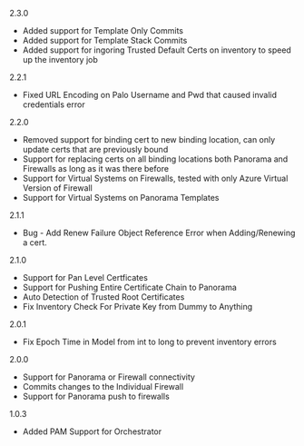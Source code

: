 2.3.0
* Added support for Template Only Commits
* Added support for Template Stack Commits
* Added support for ingoring Trusted Default Certs on inventory to speed up the inventory job
  
2.2.1
* Fixed URL Encoding on Palo Username and Pwd that caused invalid credentials error

2.2.0
* Removed support for binding cert to new binding location, can only update certs that are previously bound
* Support for replacing certs on all binding locations both Panorama and Firewalls as long as it was there before
* Support for Virtual Systems on Firewalls, tested with only Azure Virtual Version of Firewall
* Support for Virtual Systems on Panorama Templates

2.1.1
* Bug - Add Renew Failure Object Reference Error when Adding/Renewing a cert.

2.1.0
* Support for Pan Level Certficates
* Support for Pushing Entire Certificate Chain to Panorama
* Auto Detection of Trusted Root Certificates
* Fix Inventory Check For Private Key from Dummy to Anything

2.0.1
* Fix Epoch Time in Model from int to long to prevent inventory errors

2.0.0
* Support for Panorama or Firewall connectivity
* Commits changes to the Individual Firewall
* Support for Panorama push to firewalls

1.0.3
* Added PAM Support for Orchestrator


